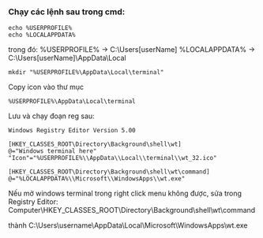 ### Chạy các lệnh sau trong cmd:

```
echo %USERPROFILE%
echo %LOCALAPPDATA%
```

trong đó:
%USERPROFILE% → C:\Users\[userName]
%LOCALAPPDATA% → C:\Users\[userName]\AppData\Local

```
mkdir "%USERPROFILE%\AppData\Local\terminal"
```

Copy icon vào thư mục

```
%USERPROFILE%\AppData\Local\terminal
```

Lưu và chạy đoạn reg sau:

```
Windows Registry Editor Version 5.00

[HKEY_CLASSES_ROOT\Directory\Background\shell\wt]
@="Windows terminal here"
"Icon"="%USERPROFILE%\\AppData\\Local\\terminal\\wt_32.ico"

[HKEY_CLASSES_ROOT\Directory\Background\shell\wt\command]
@="%LOCALAPPDATA%\\Microsoft\\WindowsApps\\wt.exe"
```

Nếu mở windows terminal trong right click menu không được, sửa trong Registry Editor:
Computer\HKEY_CLASSES_ROOT\Directory\Background\shell\wt\command

thành 
C:\Users\username\AppData\Local\Microsoft\WindowsApps\wt.exe